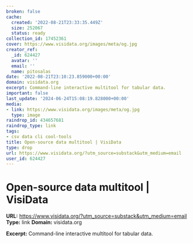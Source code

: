 ```yaml
---
broken: false
cache:
  created: '2022-08-21T23:33:35.449Z'
  size: 252067
  status: ready
collection_id: 17452361
cover: https://www.visidata.org/images/meta/og.jpg
creator_ref:
  _id: 624427
  avatar: ''
  email: ''
  name: pitosalas
date: '2022-08-21T23:10:23.859000+00:00'
domain: visidata.org
excerpt: Command-line interactive multitool for tabular data.
important: false
last_update: '2024-06-24T15:08:19.828000+00:00'
media:
- link: https://www.visidata.org/images/meta/og.jpg
  type: image
raindrop_id: 434657681
raindrop_type: link
tags:
- csv data cli cool-tools
title: Open-source data multitool | VisiData
type: drop
url: https://www.visidata.org/?utm_source=substack&utm_medium=email
user_id: 624427
---
```


# Open-source data multitool | VisiData

**URL:** https://www.visidata.org/?utm_source=substack&utm_medium=email
**Type:** link
**Domain:** visidata.org

**Excerpt:** Command-line interactive multitool for tabular data.
